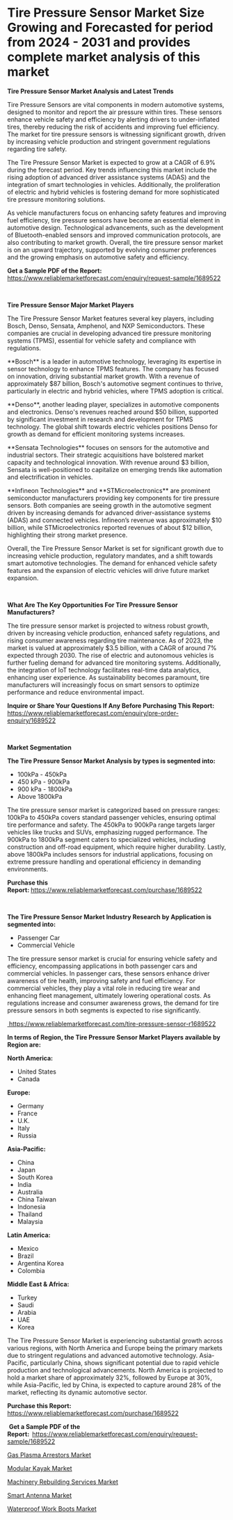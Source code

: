 <p><h1>Tire Pressure Sensor Market Size Growing and Forecasted for period from 2024 - 2031 and provides complete market analysis of this market</h1></p><p><strong>Tire Pressure Sensor Market Analysis and Latest Trends</strong></p>
<p><p>Tire Pressure Sensors are vital components in modern automotive systems, designed to monitor and report the air pressure within tires. These sensors enhance vehicle safety and efficiency by alerting drivers to under-inflated tires, thereby reducing the risk of accidents and improving fuel efficiency. The market for tire pressure sensors is witnessing significant growth, driven by increasing vehicle production and stringent government regulations regarding tire safety. </p><p>The Tire Pressure Sensor Market is expected to grow at a CAGR of 6.9% during the forecast period. Key trends influencing this market include the rising adoption of advanced driver assistance systems (ADAS) and the integration of smart technologies in vehicles. Additionally, the proliferation of electric and hybrid vehicles is fostering demand for more sophisticated tire pressure monitoring solutions. </p><p>As vehicle manufacturers focus on enhancing safety features and improving fuel efficiency, tire pressure sensors have become an essential element in automotive design. Technological advancements, such as the development of Bluetooth-enabled sensors and improved communication protocols, are also contributing to market growth. Overall, the tire pressure sensor market is on an upward trajectory, supported by evolving consumer preferences and the growing emphasis on automotive safety and efficiency.</p></p>
<p><strong>Get a Sample PDF of the Report:&nbsp;</strong> <a href="https://www.reliablemarketforecast.com/enquiry/request-sample/1689522?utm_campaign=1140&utm_medium=2&utm_source=Github&utm_content=ia&utm_term=17102024&utm_id=tire-pressure-sensor">https://www.reliablemarketforecast.com/enquiry/request-sample/1689522</a></p>
<p>&nbsp;</p>
<p><strong>Tire Pressure Sensor Major Market Players</strong></p>
<p><p>The Tire Pressure Sensor Market features several key players, including Bosch, Denso, Sensata, Amphenol, and NXP Semiconductors. These companies are crucial in developing advanced tire pressure monitoring systems (TPMS), essential for vehicle safety and compliance with regulations.</p><p>**Bosch** is a leader in automotive technology, leveraging its expertise in sensor technology to enhance TPMS features. The company has focused on innovation, driving substantial market growth. With a revenue of approximately $87 billion, Bosch's automotive segment continues to thrive, particularly in electric and hybrid vehicles, where TPMS adoption is critical.</p><p>**Denso**, another leading player, specializes in automotive components and electronics. Denso's revenues reached around $50 billion, supported by significant investment in research and development for TPMS technology. The global shift towards electric vehicles positions Denso for growth as demand for efficient monitoring systems increases.</p><p>**Sensata Technologies** focuses on sensors for the automotive and industrial sectors. Their strategic acquisitions have bolstered market capacity and technological innovation. With revenue around $3 billion, Sensata is well-positioned to capitalize on emerging trends like automation and electrification in vehicles.</p><p>**Infineon Technologies** and **STMicroelectronics** are prominent semiconductor manufacturers providing key components for tire pressure sensors. Both companies are seeing growth in the automotive segment driven by increasing demands for advanced driver-assistance systems (ADAS) and connected vehicles. Infineon’s revenue was approximately $10 billion, while STMicroelectronics reported revenues of about $12 billion, highlighting their strong market presence.</p><p>Overall, the Tire Pressure Sensor Market is set for significant growth due to increasing vehicle production, regulatory mandates, and a shift towards smart automotive technologies. The demand for enhanced vehicle safety features and the expansion of electric vehicles will drive future market expansion.</p></p>
<p>&nbsp;</p>
<p><strong>What Are The Key Opportunities For Tire Pressure Sensor Manufacturers?</strong></p>
<p><p>The tire pressure sensor market is projected to witness robust growth, driven by increasing vehicle production, enhanced safety regulations, and rising consumer awareness regarding tire maintenance. As of 2023, the market is valued at approximately $3.5 billion, with a CAGR of around 7% expected through 2030. The rise of electric and autonomous vehicles is further fueling demand for advanced tire monitoring systems. Additionally, the integration of IoT technology facilitates real-time data analytics, enhancing user experience. As sustainability becomes paramount, tire manufacturers will increasingly focus on smart sensors to optimize performance and reduce environmental impact.</p></p>
<p><strong>Inquire or Share Your Questions If Any Before Purchasing This Report:</strong> <a href="https://www.reliablemarketforecast.com/enquiry/pre-order-enquiry/1689522?utm_campaign=1140&utm_medium=2&utm_source=Github&utm_content=ia&utm_term=17102024&utm_id=tire-pressure-sensor">https://www.reliablemarketforecast.com/enquiry/pre-order-enquiry/1689522</a></p>
<p>&nbsp;</p>
<p><strong>Market Segmentation</strong></p>
<p><strong>The Tire Pressure Sensor Market Analysis by types is segmented into:</strong></p>
<p><ul><li>100kPa - 450kPa</li><li>450 kPa - 900kPa</li><li>900 kPa - 1800kPa</li><li>Above 1800kPa</li></ul></p>
<p><p>The tire pressure sensor market is categorized based on pressure ranges: 100kPa to 450kPa covers standard passenger vehicles, ensuring optimal tire performance and safety. The 450kPa to 900kPa range targets larger vehicles like trucks and SUVs, emphasizing rugged performance. The 900kPa to 1800kPa segment caters to specialized vehicles, including construction and off-road equipment, which require higher durability. Lastly, above 1800kPa includes sensors for industrial applications, focusing on extreme pressure handling and operational efficiency in demanding environments.</p></p>
<p><strong>Purchase this Report:&nbsp;</strong><a href="https://www.reliablemarketforecast.com/purchase/1689522?utm_campaign=1140&utm_medium=2&utm_source=Github&utm_content=ia&utm_term=17102024&utm_id=tire-pressure-sensor">https://www.reliablemarketforecast.com/purchase/1689522</a></p>
<p>&nbsp;</p>
<p><strong>The Tire Pressure Sensor Market Industry Research by Application is segmented into:</strong></p>
<p><ul><li>Passenger Car</li><li>Commercial Vehicle</li></ul></p>
<p><p>The tire pressure sensor market is crucial for ensuring vehicle safety and efficiency, encompassing applications in both passenger cars and commercial vehicles. In passenger cars, these sensors enhance driver awareness of tire health, improving safety and fuel efficiency. For commercial vehicles, they play a vital role in reducing tire wear and enhancing fleet management, ultimately lowering operational costs. As regulations increase and consumer awareness grows, the demand for tire pressure sensors in both segments is expected to rise significantly.</p></p>
<p><a href="https://www.reliablemarketforecast.com/tire-pressure-sensor-r1689522?utm_campaign=1140&utm_medium=2&utm_source=Github&utm_content=ia&utm_term=17102024&utm_id=tire-pressure-sensor">&nbsp;https://www.reliablemarketforecast.com/tire-pressure-sensor-r1689522</a></p>
<p><strong>In terms of Region, the Tire Pressure Sensor Market Players available by Region are:</strong></p>
<p>
    <p> <strong> North America: </strong>
        <ul>
            <li>United States</li>
            <li>Canada</li>
        </ul>
        </p> 
    <p> <strong> Europe: </strong>
        <ul>
            <li>Germany</li>
            <li>France</li>
            <li>U.K.</li>
            <li>Italy</li>
            <li>Russia</li>
        </ul>
        </p> 
    <p> <strong> Asia-Pacific: </strong>
        <ul>
            <li>China</li>
            <li>Japan</li>
            <li>South Korea</li>
            <li>India</li>
            <li>Australia</li>
            <li>China Taiwan</li>
            <li>Indonesia</li>
            <li>Thailand</li>
            <li>Malaysia</li>
        </ul>
        </p> 
    <p> <strong> Latin America: </strong>
        <ul>
            <li>Mexico</li>
            <li>Brazil</li>
            <li>Argentina Korea</li>
            <li>Colombia</li>
        </ul>
        </p> 
    <p> <strong> Middle East & Africa: </strong>
        <ul>
            <li>Turkey</li>
            <li>Saudi</li>
            <li>Arabia</li>
            <li>UAE</li>
            <li>Korea</li>
        </ul>
    </p>
    </p>
<p><p>The Tire Pressure Sensor Market is experiencing substantial growth across various regions, with North America and Europe being the primary markets due to stringent regulations and advanced automotive technology. Asia-Pacific, particularly China, shows significant potential due to rapid vehicle production and technological advancements. North America is projected to hold a market share of approximately 32%, followed by Europe at 30%, while Asia-Pacific, led by China, is expected to capture around 28% of the market, reflecting its dynamic automotive sector.</p></p>
<p><strong>Purchase this Report: </strong><a href="https://www.reliablemarketforecast.com/purchase/1689522?utm_campaign=1140&utm_medium=2&utm_source=Github&utm_content=ia&utm_term=17102024&utm_id=tire-pressure-sensor">https://www.reliablemarketforecast.com/purchase/1689522</a></p>
<p>&nbsp;<strong>Get a Sample PDF of the Report:&nbsp;&nbsp;</strong><a href="https://www.reliablemarketforecast.com/enquiry/request-sample/1689522?utm_campaign=1140&utm_medium=2&utm_source=Github&utm_content=ia&utm_term=17102024&utm_id=tire-pressure-sensor">https://www.reliablemarketforecast.com/enquiry/request-sample/1689522</a></p>
<p><strong></strong></p>
<p><p><a href="https://github.com/callie4vf/Market-Research-Report-List-1/blob/main/gas-plasma-arrestors-market.md?utm_campaign=1140&utm_medium=2&utm_source=Github&utm_content=ia&utm_term=17102024&utm_id=tire-pressure-sensor">Gas Plasma Arrestors Market</a></p><p><a href="https://www.linkedin.com/pulse/modular-kayak-industry-forecast-market-shifts-strategic-2r0uf?utm_campaign=1140&utm_medium=2&utm_source=Github&utm_content=ia&utm_term=17102024&utm_id=tire-pressure-sensor">Modular Kayak Market</a></p><p><a href="https://github.com/b9uxfeyen/Market-Research-Report-List-1/blob/main/machinery-rebuilding-services-market.md?utm_campaign=1140&utm_medium=2&utm_source=Github&utm_content=ia&utm_term=17102024&utm_id=tire-pressure-sensor">Machinery Rebuilding Services Market</a></p><p><a href="https://issuu.com/reportprime-2/docs/smart-antenna-market-size-2030.pptx_900de1eacf1b40?utm_campaign=1140&utm_medium=2&utm_source=Github&utm_content=ia&utm_term=17102024&utm_id=tire-pressure-sensor">Smart Antenna Market</a></p><p><a href="https://www.linkedin.com/pulse/waterproof-work-boots-market-analysis-product-segmentation-aavff?utm_campaign=1140&utm_medium=2&utm_source=Github&utm_content=ia&utm_term=17102024&utm_id=tire-pressure-sensor">Waterproof Work Boots Market</a></p></p>